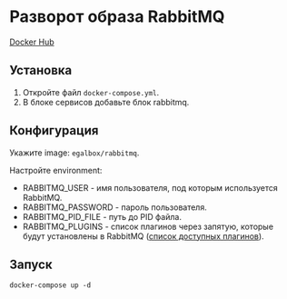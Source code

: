 # Разворот образа RabbitMQ

[Docker Hub](https://hub.docker.com/r/egalbox/rabbitmq)

## Установка

1. Откройте файл `docker-compose.yml`.
2. В блоке сервисов добавьте блок rabbitmq.

## Конфигурация

Укажите image: `egalbox/rabbitmq`.

Настройте environment:
* RABBITMQ_USER - имя пользователя, под которым используется RabbitMQ.
* RABBITMQ_PASSWORD - пароль пользователя.
* RABBITMQ_PID_FILE - путь до PID файла.
* RABBITMQ_PLUGINS - список плагинов через запятую, которые будут установлены в RabbitMQ ([список доступных плагинов](https://www.rabbitmq.com/plugins.html)).

## Запуск

`docker-compose up -d`
